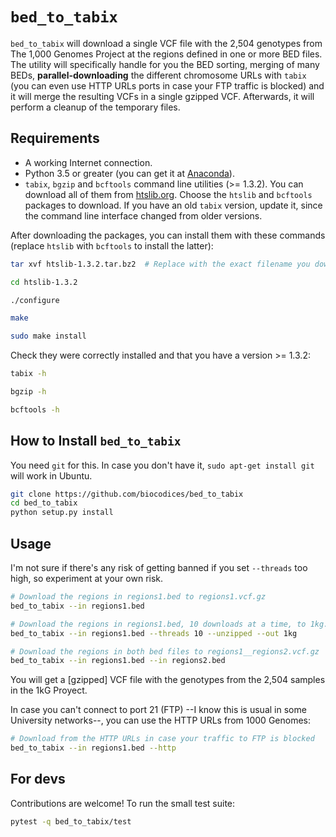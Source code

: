 # `bed_to_tabix`

`bed_to_tabix` will download a single VCF file with the 2,504 genotypes from 
The 1,000 Genomes Project at the regions defined in one or more BED files.
The utility will specifically handle for you the BED sorting, merging of many
BEDs, **parallel-downloading** the different chromosome URLs with `tabix`
(you can even use HTTP URLs ports in case your FTP traffic is blocked)
and it will merge the resulting VCFs in a single gzipped VCF. Afterwards, it
will perform a cleanup of the temporary files.

## Requirements

- A working Internet connection.
- Python 3.5 or greater (you can get it at [Anaconda](https://www.continuum.io/downloads)).
- `tabix`, `bgzip` and `bcftools` command line utilities (>= 1.3.2). You can download all of them from [htslib.org](http://www.htslib.org/download). Choose the `htslib` and `bcftools` packages to download. If you have an old `tabix` version, update it, since the command line interface changed from older versions.

After downloading the packages, you can install them with these commands
(replace `htslib` with `bcftools` to install the latter):

```bash
tar xvf htslib-1.3.2.tar.bz2  # Replace with the exact filename you downloaded

cd htslib-1.3.2

./configure

make

sudo make install
```

Check they were correctly installed and that you have a version >= 1.3.2:

```bash
tabix -h

bgzip -h

bcftools -h
```

## How to Install `bed_to_tabix`

You need `git` for this. In case you don't have it, `sudo apt-get install git` will work in Ubuntu.

```bash
git clone https://github.com/biocodices/bed_to_tabix
cd bed_to_tabix
python setup.py install
```

## Usage

I'm not sure if there's any risk of getting banned if you set `--threads` too
high, so experiment at your own risk.

```bash
# Download the regions in regions1.bed to regions1.vcf.gz
bed_to_tabix --in regions1.bed

# Download the regions in regions1.bed, 10 downloads at a time, to 1kg.vcf
bed_to_tabix --in regions1.bed --threads 10 --unzipped --out 1kg

# Download the regions in both bed files to regions1__regions2.vcf.gz
bed_to_tabix --in regions1.bed --in regions2.bed
```

You will get a [gzipped] VCF file with the genotypes from the 2,504 samples in
the 1kG Proyect.

In case you can't connect to port 21 (FTP) --I know this is usual in some
University networks--, you can use the HTTP URLs from 1000 Genomes:

```bash
# Download from the HTTP URLs in case your traffic to FTP is blocked
bed_to_tabix --in regions1.bed --http
```

## For devs

Contributions are welcome! To run the small test suite:

```bash
pytest -q bed_to_tabix/test
```
